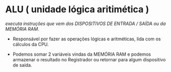 ALU ( unidade lógica aritimética )
====================================


*executa instruções que vem dos DISPOSITIVOS DE ENTRADA / SAÍDA ou da MEMÓRIA RAM*.

- Responsável por fazer as operações lógicas e aritméticas, lida com os cálculos da CPU.

- Podemos somar 2 variáveis vindas da MEMÓRIA RAM e podemos armazenar o resultado no Registrador ou retornar para algum dispositivo de saída.